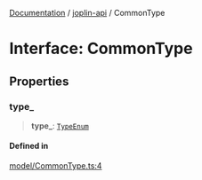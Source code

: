 [Documentation](../../packages.md) / [joplin-api](../index.md) / CommonType

# Interface: CommonType

## Properties

### type\_

> **type\_**: [`TypeEnum`](../enumerations/TypeEnum.md)

#### Defined in

[model/CommonType.ts:4](https://github.com/rxliuli/joplin-utils/blob/485409801cf7c952cfefe9e29020115fe6abec36/packages/joplin-api/src/model/CommonType.ts#L4)
